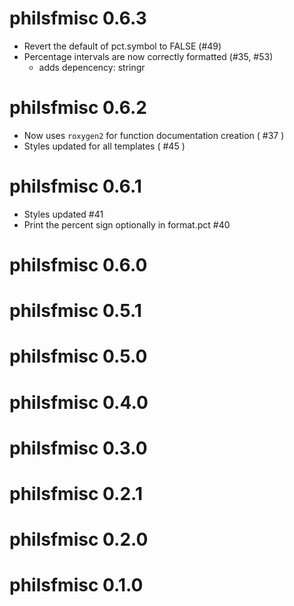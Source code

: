 # philsfmisc 0.6.3

- Revert the default of pct.symbol to FALSE (#49)
- Percentage intervals are now correctly formatted (#35, #53)
  - adds depencency: stringr

# philsfmisc 0.6.2

- Now uses `roxygen2` for function documentation creation ( #37 )
- Styles updated for all templates ( #45 )

# philsfmisc 0.6.1

- Styles updated #41
- Print the percent sign optionally in format.pct #40

# philsfmisc 0.6.0

# philsfmisc 0.5.1

# philsfmisc 0.5.0

# philsfmisc 0.4.0

# philsfmisc 0.3.0

# philsfmisc 0.2.1

# philsfmisc 0.2.0

# philsfmisc 0.1.0
